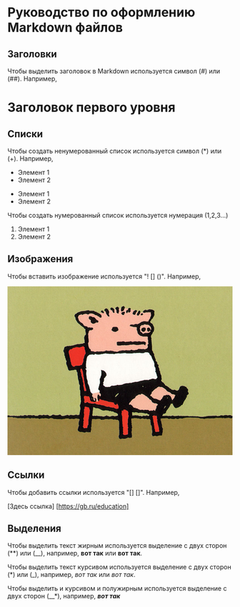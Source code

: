 # Руководство по оформлению Markdown файлов

## Заголовки

Чтобы выделить заголовок в Markdown используется символ (#) или (##). Например,
# Заголовок первого уровня

## Списки 

Чтобы создать ненумерованный список используется символ (*) или (+). Например,

* Элемент 1
* Элемент 2

+ Элемент 1
+ Элемент 2

Чтобы создать нумерованный список используется нумерация (1,2,3...)

1. Элемент 1
2. Элемент 2

## Изображения

Чтобы вставить изображение используется "! [] ()". Например,

![Здесь изображение](поросенок.jpg)

## Ссылки

Чтобы добавить ссылки используется "[] []". Например,

[Здесь ссылка] [https://gb.ru/education]

## Выделения 

Чтобы выделить текст жирным используется выделение с двух сторон (**) или (__), например, **вот так** или __вот так__.

Чтобы выделить текст курсивом используется выделение с двух сторон (*) или (_), например, *вот так* или _вот так_.

Чтобы выделить и курсивом и полужирным используется выделение с двух сторон (__*), например, __*вот так*__
